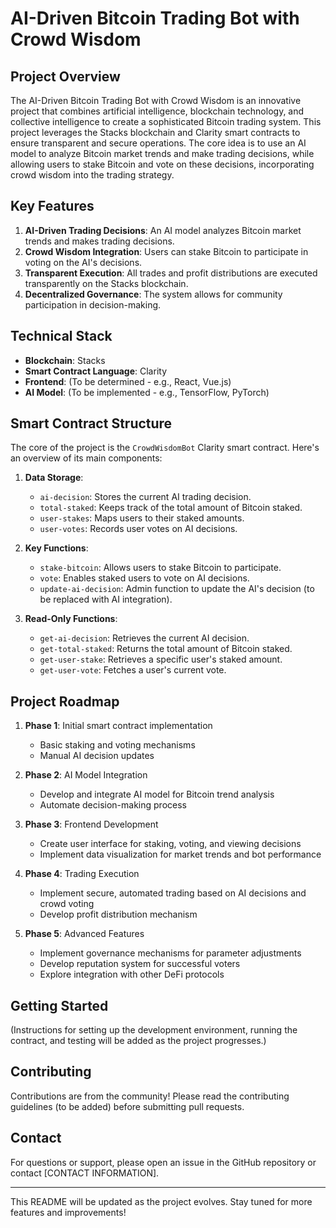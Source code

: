 # AI-Driven Bitcoin Trading Bot with Crowd Wisdom

## Project Overview

The AI-Driven Bitcoin Trading Bot with Crowd Wisdom is an innovative project that combines artificial intelligence, blockchain technology, and collective intelligence to create a sophisticated Bitcoin trading system. This project leverages the Stacks blockchain and Clarity smart contracts to ensure transparent and secure operations.
The core idea is to use an AI model to analyze Bitcoin market trends and make trading decisions, while allowing users to stake Bitcoin and vote on these decisions, incorporating crowd wisdom into the trading strategy.

## Key Features

1. **AI-Driven Trading Decisions**: An AI model analyzes Bitcoin market trends and makes trading decisions.
2. **Crowd Wisdom Integration**: Users can stake Bitcoin to participate in voting on the AI's decisions.
3. **Transparent Execution**: All trades and profit distributions are executed transparently on the Stacks blockchain.
4. **Decentralized Governance**: The system allows for community participation in decision-making.

## Technical Stack

- **Blockchain**: Stacks
- **Smart Contract Language**: Clarity
- **Frontend**: (To be determined - e.g., React, Vue.js)
- **AI Model**: (To be implemented - e.g., TensorFlow, PyTorch)

## Smart Contract Structure

The core of the project is the `CrowdWisdomBot` Clarity smart contract. Here's an overview of its main components:

1. **Data Storage**:
   - `ai-decision`: Stores the current AI trading decision.
   - `total-staked`: Keeps track of the total amount of Bitcoin staked.
   - `user-stakes`: Maps users to their staked amounts.
   - `user-votes`: Records user votes on AI decisions.

2. **Key Functions**:
   - `stake-bitcoin`: Allows users to stake Bitcoin to participate.
   - `vote`: Enables staked users to vote on AI decisions.
   - `update-ai-decision`: Admin function to update the AI's decision (to be replaced with AI integration).

3. **Read-Only Functions**:
   - `get-ai-decision`: Retrieves the current AI decision.
   - `get-total-staked`: Returns the total amount of Bitcoin staked.
   - `get-user-stake`: Retrieves a specific user's staked amount.
   - `get-user-vote`: Fetches a user's current vote.

## Project Roadmap

1. **Phase 1**: Initial smart contract implementation
   - Basic staking and voting mechanisms
   - Manual AI decision updates

2. **Phase 2**: AI Model Integration
   - Develop and integrate AI model for Bitcoin trend analysis
   - Automate decision-making process

3. **Phase 3**: Frontend Development
   - Create user interface for staking, voting, and viewing decisions
   - Implement data visualization for market trends and bot performance

4. **Phase 4**: Trading Execution
   - Implement secure, automated trading based on AI decisions and crowd voting
   - Develop profit distribution mechanism

5. **Phase 5**: Advanced Features
   - Implement governance mechanisms for parameter adjustments
   - Develop reputation system for successful voters
   - Explore integration with other DeFi protocols

## Getting Started

(Instructions for setting up the development environment, running the contract, and testing will be added as the project progresses.)

## Contributing

 Contributions are from the community! Please read the contributing guidelines (to be added) before submitting pull requests.



## Contact

For questions or support, please open an issue in the GitHub repository or contact [CONTACT INFORMATION].

---

This README will be updated as the project evolves. Stay tuned for more features and improvements!